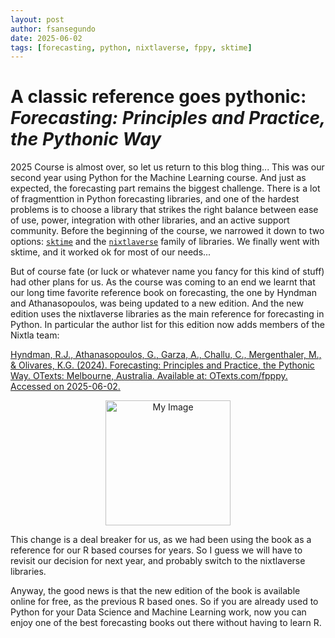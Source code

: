 ```yaml
---
layout: post
author: fsansegundo
date: 2025-06-02
tags: [forecasting, python, nixtlaverse, fppy, sktime]
---
```


# A classic reference goes pythonic: *Forecasting: Principles and Practice, the Pythonic Way*

2025 Course is almost over, so let us return to this blog thing... This was our second year using Python for the Machine Learning course. And just as expected, the forecasting part remains the biggest challenge. There is a lot of fragmenttion in Python forecasting libraries, and one of the hardest problems is to choose a library that strikes the right balance between ease of use, power, integration with other libraries, and an active support community. Before the beginning of the course, we narrowed it down to two options: [`sktime`](https://www.sktime.net/en/stable/) and the [`nixtlaverse`](https://nixtlaverse.nixtla.io/) family of libraries. We finally went with sktime, and it worked ok for most of our needs...

But of course fate (or luck or whatever name you fancy for this kind of stuff) had other plans for us. As the course was coming to an end we learnt that our long time favorite reference book on forecasting, the one by Hyndman and Athanasopoulos, was being updated to a new edition. And the new edition uses the nixtlaverse libraries as the main reference for forecasting in Python. In particular the author list for this edition now adds members of the Nixtla team:

[Hyndman, R.J., Athanasopoulos, G., Garza, A., Challu, C., Mergenthaler, M., & Olivares, K.G. (2024). Forecasting: Principles and Practice, the Pythonic Way. OTexts: Melbourne, Australia. Available at: OTexts.com/fpppy. Accessed on 2025-06-02.](https://otexts.com/fpppy/)

<p align="center">
    <a href="https://otexts.com/fpppy" target="_blank">
        <img src="https://otexts.com/fpppy/figs/fpppy_front_cover.jpg" width="200" alt="My Image">
    </a>
</p>

This change is a deal breaker for us, as we had been using the book as a reference for our R based courses for years. So I guess we will have to revisit our decision for next year, and probably switch to the nixtlaverse libraries.

Anyway, the good news is that the new edition of the book is available online for free, as the previous R based ones. So if you are already used to Python for your Data Science and Machine Learning work, now you can enjoy one of the best forecasting books out there without having to learn R.
